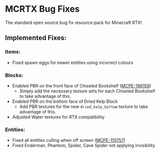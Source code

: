# MCRTX Bug Fixes
 The standard open source bug fix resource pack for Minecraft RTX!

## Implemented Fixes:
### Items:
 - Fixed spawn eggs for newer entities using incorrect colours
### Blocks:
 - Enabled PBR on the front face of Chiseled Bookshelf ([MCPE-166159](https://bugs.mojang.com/browse/MCPE-166159))
   - Simply add the necessary texture sets for each Chiseled Bookshelf to take advantage of this.
 - Enabled PBR on the bottom face of Dried Kelp Block 
   - Add PBR textures for the new `dried_kelp_bottom` texture to take advantage of this.
 - Adjusted Water textures for RTX compatibility
### Entities:
 - Fixed all entities culling when off screen ([MCPE-110757](https://bugs.mojang.com/browse/MCPE-110757))
 - Fixed Enderman, Phantom, Spider, Cave Spider not applying invisibility
